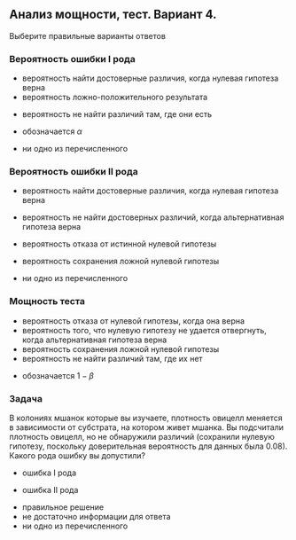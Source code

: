 ## Анализ мощности, тест. Вариант 4.

Выберите правильные варианты ответов

### Вероятность ошибки I рода
+ вероятность найти достоверные различия, когда нулевая гипотеза верна
+ вероятность ложно-положительного результата
- вероятность не найти различий там, где они есть
+ обозначается $\alpha$
- ни одно из перечисленного

### Вероятность ошибки II рода
- вероятность найти достоверные различия, когда нулевая гипотеза верна
+ вероятность не найти достоверных различий, когда альтернативная гипотеза верна
- вероятность отказа от истинной нулевой гипотезы
+ вероятность сохранения ложной нулевой гипотезы
- ни одно из перечисленного

### Мощность теста
- вероятность отказа от нулевой гипотезы, когда она верна
- вероятность того, что нулевую гипотезу не удается отвергнуть, когда альтернативная гипотеза верна
- вероятность сохранения ложной нулевой гипотезы
- вероятность не найти различий там, где их нет
+ обозначается $1 - \beta$

### Задача

В колониях мшанок которые вы изучаете, плотность овицелл меняется в зависимости от субстрата, на котором живет мшанка. Вы подсчитали плотность овицелл, но не обнаружили различий (сохранили нулевую гипотезу, поскольку доверительная вероятность для данных была 0.08). Какого рода ошибку вы допустили?
- ошибка I рода
+ ошибка II рода
- правильное решение
- не достаточно информации для ответа
- ни одно из перечисленного